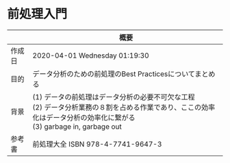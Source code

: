 # 前処理入門

||概要|
|---|---|
|作成日|2020-04-01 Wednesday 01:19:30|
|目的|データ分析のための前処理のBest Practicesについてまとめる|
|背景|(1) データの前処理はデータ分析の必要不可欠な工程 <br> (2) データ分析業務の８割を占める作業であり、ここの効率化はデータ分析の効率化に繋がる <br> (3) garbage in, garbage out|
|参考書|前処理大全 ISBN 978-4-7741-9647-3|

